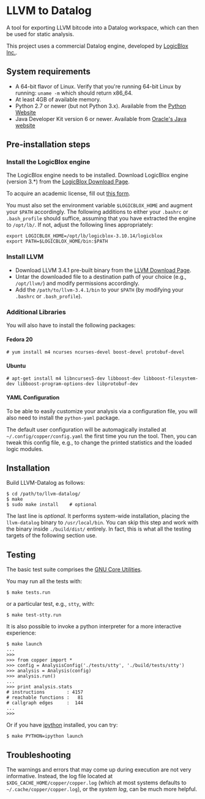 LLVM to Datalog
===============

A tool for exporting LLVM bitcode into a Datalog workspace, which can
then be used for static analysis.

This project uses a commercial Datalog engine, developed by
[LogicBlox Inc.](http://www.logicblox.com/).

System requirements
-------------------

* A 64-bit flavor of Linux. Verify that you're running 64-bit Linux by running: `uname -m` which should return x86_64.
* At least 4GB of available memory.
* Python 2.7 or newer (but not Python 3.x). Available from the [Python Website](http://www.python.org/) 
* Java Developer Kit version 6 or newer. Available from [Oracle's Java website](http://www.oracle.com/java)

Pre-installation steps
----------------------

### Install the LogicBlox engine

The LogicBlox engine needs to be installed. Download LogicBlox engine
(version 3.*) from the [LogicBlox Download Page](https://download.logicblox.com/).

To acquire an academic license, fill out
[this form](http://www.logicblox.com/academic-request-form.html).

You must also set the environment variable `$LOGICBLOX_HOME` and
augment your `$PATH` accordingly. The following additions to either
your `.bashrc` or `.bash_profile` should suffice, assuming that you
have extracted the engine to `/opt/lb/`. If not, adjust the following
lines appropriately:

    export LOGICBLOX_HOME=/opt/lb/logicblox-3.10.14/logicblox
    export PATH=$LOGICBLOX_HOME/bin:$PATH


### Install LLVM

* Download LLVM 3.4.1 pre-built binary from the
  [LLVM Download Page](http://www.llvm.org/releases/download.html#3.4.1). 
* Untar the downloaded file to a destination path of your choice
  (e.g., `/opt/llvm/`) and modify permissions accordingly. 
* Add the `/path/to/llvm-3.4.1/bin` to your `$PATH` (by modifying your
  `.bashrc` or `.bash_profile`). 

### Additional Libraries

You will also have to install the following packages:

#### Fedora 20

    # yum install m4 ncurses ncurses-devel boost-devel protobuf-devel

#### Ubuntu

    # apt-get install m4 libncurses5-dev libboost-dev libboost-filesystem-dev libboost-program-options-dev libprotobuf-dev

#### YAML Configuration

To be able to easily customize your analysis via a configuration file,
you will also need to install the `python-yaml` package.

The default user configuration will be automagically installed at
`~/.config/copper/config.yaml` the first time you run the tool. Then,
you can tweak this config file, e.g., to change the printed statistics
and the loaded logic modules.


Installation
------------

Build LLVM-Datalog as follows:

    $ cd /path/to/llvm-datalog/
    $ make
    $ sudo make install    # optional


The last line is *optional*. It performs system-wide installation,
placing the `llvm-datalog` binary to `/usr/local/bin`. You can skip
this step and work with the binary inside `./build/dist/` entirely. In
fact, this is what all the testing targets of the following section
use.


Testing
-------

The basic test suite comprises the [GNU Core Utilities](https://www.gnu.org/software/coreutils/).

You may run all the tests with:

    $ make tests.run

or a particular test, e.g., `stty`, with:

    $ make test-stty.run

It is also possible to invoke a python interpreter for a more
interactive experience:

    $ make launch
    ...
    >>>
    >>> from copper import *
    >>> config = AnalysisConfig('./tests/stty', './build/tests/stty')
    >>> analysis = Analysis(config)
    >>> analysis.run()
    ...
    >>> print analysis.stats
    # instructions        : 4157
    # reachable functions :   81
    # callgraph edges     :  144
    ...
    >>>

Or if you have [ipython](http://ipython.org/) installed, you can try:

    $ make PYTHON=ipython launch



Troubleshooting
---------------

The warnings and errors that may come up during execution are not very
informative. Instead, the log file located at
`$XDG_CACHE_HOME/copper/copper.log` (which at most systems defaults to
`~/.cache/copper/copper.log`), or the *system log*, can be much more
helpful.
